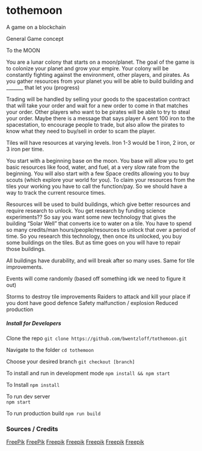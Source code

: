 # tothemoon
A game on a blockchain


General Game concept


To the MOON

You are a lunar colony that starts on a moon/planet. The goal of the game is to colonize your planet and grow your empire. Your colony will be constantly fighting against the environment, other players, and pirates. As you gather resources from your planet you will be able to build building and _______ that let you (progress)

Trading will be handled by selling your goods to the spacestation contract that will take your order and wait for a new order to come in that matches your order. Other players who want to be pirates will be able to try to steal your order. Maybe there is a message that says player A sent 100 iron to the spacestation, to encourage people to trade, but also allow the pirates to know what they need to buy/sell in order to scam the player.



Tiles will have resources at varying levels. Iron 1-3 would be 1 iron, 2 iron, or 3 iron per time.


You start with a beginning base on the moon. You base will allow you to get basic resources like food, water, and fuel, at a very slow rate from the beginning. You will also start with a few Space credits allowing you to buy scouts (which explore your world for you). To claim your resources from the tiles your working you have to call the function/pay. So we should have a way to track the current resource times.

Resources will be used to build buildings, which give better resources and require research to unlock. You get research by funding science experiments?? So say you want some new technology that gives the building “Solar Well” that converts ice to water on a tile. You have to spend so many credits/man hours/people/resources to unlock that over a period of time. So you research this technology, then once its unlocked, you buy some buildings on the tiles. But as time goes on you will have to repair those buildings.

All buildings have durability, and will break after so many uses. Same for tile improvements.

Events will come randomly (based off something idk we need to figure it out)

Storms to destroy tile improvements
Raiders to attack and kill your place if you dont have good defence
Safety malfunction / explosion
Reduced production


##### Install for Developers
Clone the repo
`git clone https://github.com/bwentzloff/tothemoon.git`  

Navigate to the folder
`cd tothemoon`  

Choose your desired branch
`git checkout [branch]`

To install and run in development mode
`npm install && npm start`

To Install
`npm install`  

To run dev server  
`npm start`

To run production build
`npm run build`

### Sources / Credits
[FreePik](https://www.freepik.com/free-vector/isometric-futuristic-house_1086624.htm)
[FreePik](https://www.freepik.com/free-vector/correct-and-wrong-labels_789508.htm)
[Freepik](https://www.freepik.com/free-vector/multimedia-buttons-collection_1014213.htm)
[Freepik](https://www.freepik.com/free-vector/isometric-buildings-collection_765393.htm)
[Freepik](https://www.freepik.com/free-vector/isometric-house-collection_1146735.htm)
[Freepik](https://www.freepik.com/free-vector/pack-of-buildings-in-isometric-style_1048084.htm)
[Freepik](https://www.freepik.com/free-vector/four-houses-of-red-color-in-isometric-design_1066455.htm)
